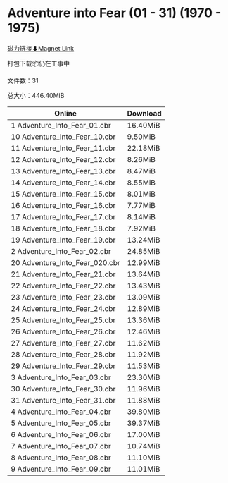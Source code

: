 # Adventure into Fear (01 - 31) (1970 - 1975)

[磁力链接⬇Magnet Link](magnet:?xt=urn:btih:f7c7d6b8f4f425380108faf5082aa1b3dc5bb54e&dn=Adventure%20into%20Fear%20%2801%20-%2031%29%20%281970%20-%201975%29)

打包下载📦仍在工事中

文件数：31

总大小：446.40MiB

Online | Download
--- | ---
1 Adventure\_Into\_Fear\_01.cbr | 16.40MiB
10 Adventure\_Into\_Fear\_10.cbr | 9.50MiB
11 Adventure\_Into\_Fear\_11.cbr | 22.18MiB
12 Adventure\_Into\_Fear\_12.cbr | 8.26MiB
13 Adventure\_Into\_Fear\_13.cbr | 8.47MiB
14 Adventure\_Into\_Fear\_14.cbr | 8.55MiB
15 Adventure\_Into\_Fear\_15.cbr | 8.01MiB
16 Adventure\_Into\_Fear\_16.cbr | 7.77MiB
17 Adventure\_Into\_Fear\_17.cbr | 8.14MiB
18 Adventure\_Into\_Fear\_18.cbr | 7.92MiB
19 Adventure\_Into\_Fear\_19.cbr | 13.24MiB
2 Adventure\_Into\_Fear\_02.cbr | 24.85MiB
20 Adventure\_Into\_Fear\_020.cbr | 12.99MiB
21 Adventure\_Into\_Fear\_21.cbr | 13.64MiB
22 Adventure\_Into\_Fear\_22.cbr | 13.43MiB
23 Adventure\_Into\_Fear\_23.cbr | 13.09MiB
24 Adventure\_Into\_Fear\_24.cbr | 12.89MiB
25 Adventure\_Into\_Fear\_25.cbr | 13.36MiB
26 Adventure\_Into\_Fear\_26.cbr | 12.46MiB
27 Adventure\_Into\_Fear\_27.cbr | 11.62MiB
28 Adventure\_Into\_Fear\_28.cbr | 11.92MiB
29 Adventure\_Into\_Fear\_29.cbr | 11.53MiB
3 Adventure\_Into\_Fear\_03.cbr | 23.30MiB
30 Adventure\_Into\_Fear\_30.cbr | 11.96MiB
31 Adventure\_Into\_Fear\_31.cbr | 11.88MiB
4 Adventure\_Into\_Fear\_04.cbr | 39.80MiB
5 Adventure\_Into\_Fear\_05.cbr | 39.37MiB
6 Adventure\_Into\_Fear\_06.cbr | 17.00MiB
7 Adventure\_Into\_Fear\_07.cbr | 10.74MiB
8 Adventure\_Into\_Fear\_08.cbr | 11.10MiB
9 Adventure\_Into\_Fear\_09.cbr | 11.01MiB